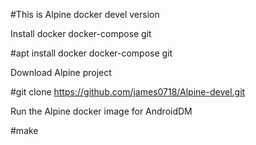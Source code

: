 #This is Alpine docker devel version

Install docker docker-compose git

#apt install docker docker-compose git

Download Alpine project

#git clone https://github.com/james0718/Alpine-devel.git

Run the Alpine docker image for AndroidDM

#make

